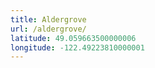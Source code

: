 ```yaml
---
title: Aldergrove
url: /aldergrove/
latitude: 49.059663500000006
longitude: -122.49223810000001
---
```

